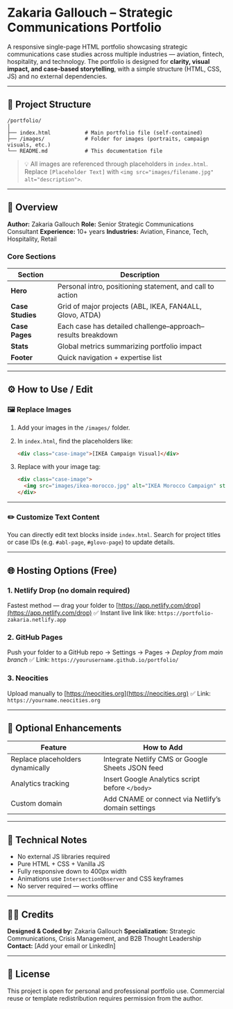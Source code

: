 # Zakaria Gallouch – Strategic Communications Portfolio

A responsive single-page HTML portfolio showcasing strategic communications case studies across multiple industries — aviation, fintech, hospitality, and technology.
The portfolio is designed for **clarity, visual impact, and case-based storytelling**, with a simple structure (HTML, CSS, JS) and no external dependencies.

---

## 📁 Project Structure

```
/portfolio/
│
├── index.html           # Main portfolio file (self-contained)
├── /images/             # Folder for images (portraits, campaign visuals, etc.)
└── README.md            # This documentation file
```

> 💡 All images are referenced through placeholders in `index.html`.
> Replace `[Placeholder Text]` with `<img src="images/filename.jpg" alt="description">`.

---

## 🧠 Overview

**Author:** Zakaria Gallouch
**Role:** Senior Strategic Communications Consultant
**Experience:** 10+ years
**Industries:** Aviation, Finance, Tech, Hospitality, Retail

### Core Sections

| Section          | Description                                                 |
| ---------------- | ----------------------------------------------------------- |
| **Hero**         | Personal intro, positioning statement, and call to action   |
| **Case Studies** | Grid of major projects (ABL, IKEA, FAN4ALL, Glovo, ATDA)    |
| **Case Pages**   | Each case has detailed challenge–approach–results breakdown |
| **Stats**        | Global metrics summarizing portfolio impact                 |
| **Footer**       | Quick navigation + expertise list                           |

---

## ⚙️ How to Use / Edit

### 🖼 Replace Images

1. Add your images in the `/images/` folder.
2. In `index.html`, find the placeholders like:

   ```html
   <div class="case-image">[IKEA Campaign Visual]</div>
   ```
3. Replace with your image tag:

   ```html
   <div class="case-image">
     <img src="images/ikea-morocco.jpg" alt="IKEA Morocco Campaign" style="width:100%;border-radius:15px;">
   </div>
   ```

---

### ✏️ Customize Text Content

You can directly edit text blocks inside `index.html`.
Search for project titles or case IDs (e.g. `#abl-page`, `#glovo-page`) to update details.

---

## 🌐 Hosting Options (Free)

### **1. Netlify Drop (no domain required)**

Fastest method — drag your folder to [https://app.netlify.com/drop](https://app.netlify.com/drop)
✅ Instant live link like: `https://portfolio-zakaria.netlify.app`

### **2. GitHub Pages**

Push your folder to a GitHub repo → Settings → Pages → *Deploy from main branch*
✅ Link: `https://yourusername.github.io/portfolio/`

### **3. Neocities**

Upload manually to [https://neocities.org](https://neocities.org)
✅ Link: `https://yourname.neocities.org`

---

## 🧩 Optional Enhancements

| Feature                          | How to Add                                         |
| -------------------------------- | -------------------------------------------------- |
| Replace placeholders dynamically | Integrate Netlify CMS or Google Sheets JSON feed   |
| Analytics tracking               | Insert Google Analytics script before `</body>`    |
| Custom domain                    | Add CNAME or connect via Netlify’s domain settings |

---

## 🧰 Technical Notes

* No external JS libraries required
* Pure HTML + CSS + Vanilla JS
* Fully responsive down to 400px width
* Animations use `IntersectionObserver` and CSS keyframes
* No server required — works offline

---

## 🧑‍💻 Credits

**Designed & Coded by:** Zakaria Gallouch
**Specialization:** Strategic Communications, Crisis Management, and B2B Thought Leadership
**Contact:** [Add your email or LinkedIn]

---

## 📄 License

This project is open for personal and professional portfolio use.
Commercial reuse or template redistribution requires permission from the author.
